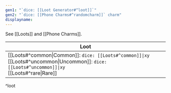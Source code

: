 ```yaml
---
gen1: "`dice: [[Loot Generator#^loot]]`"
gen2: "`dice: [[Phone Charms#^randomcharm]]` charm"
displayname:
---
```

See [[Loots]] and [[Phone Charms]].

| Loot |
| ---- |
| [[Loots#^common\|Common]]: `dice: [[Loots#^common]]\|xy`<br>[[Loots#^uncommon\|Uncommon]]: `dice: [[Loots#^uncommon]]\|xy`<br>[[Loots#^rare\|Rare]] |
^loot
